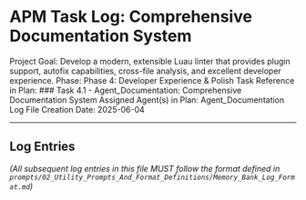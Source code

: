 # APM Task Log: Comprehensive Documentation System

Project Goal: Develop a modern, extensible Luau linter that provides plugin support, autofix capabilities, cross-file analysis, and excellent developer experience.
Phase: Phase 4: Developer Experience & Polish
Task Reference in Plan: ### Task 4.1 - Agent_Documentation: Comprehensive Documentation System
Assigned Agent(s) in Plan: Agent_Documentation
Log File Creation Date: 2025-06-04

---

## Log Entries

*(All subsequent log entries in this file MUST follow the format defined in `prompts/02_Utility_Prompts_And_Format_Definitions/Memory_Bank_Log_Format.md`)*
